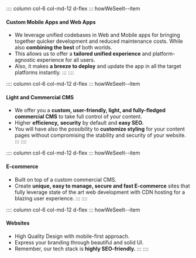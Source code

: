 :::: column col-6 col-md-12 d-flex
::: howWeSeeIt--item
#### Custom Mobile Apps and Web Apps
* We leverage unified codebases in Web and Mobile apps for bringing together quicker development and reduced maintenance costs. While also **combining the best** of both worlds.
* This allows us to offer a **tailored unified experience** and platform-agnostic experience for all users.
* Also, it makes **a breeze to deploy** and update the app in all the target platforms instantly.
:::
::::

:::: column col-6 col-md-12 d-flex
::: howWeSeeIt--item
#### Light and Commercial CMS
* We offer you a **custom, user-friendly, light, and fully-fledged commercial CMS** to take full control of your content.
* Higher **efficiency,** **security** by default and **easy SEO.**
* You will have also the possibility to **customize styling** for your content pages without compromising the stability and security of your website.
:::
::::

:::: column col-6 col-md-12 d-flex
::: howWeSeeIt--item
#### E-commerce
* Built on top of a custom commercial CMS.
* Create **unique, easy to manage, secure and fast E-commerce** sites that fully leverage state of the art web development with CDN hosting for a blazing user experience.
:::
::::

:::: column col-6 col-md-12 d-flex
::: howWeSeeIt--item
#### Websites
* High Quality Design with mobile-first approach.
* Express your branding through beautiful and solid UI.
* Remember, our tech stack is **highly SEO-friendly.**
:::
::::
